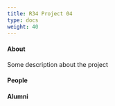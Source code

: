 ```yaml
---
title: R34 Project 04
type: docs
weight: 40
---
```


#### About
Some description about the project

#### People

#### Alumni